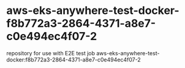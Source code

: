 # aws-eks-anywhere-test-docker-f8b772a3-2864-4371-a8e7-c0e494ec4f07-2
repository for use with E2E test job aws-eks-anywhere-test-docker:f8b772a3-2864-4371-a8e7-c0e494ec4f07-2
